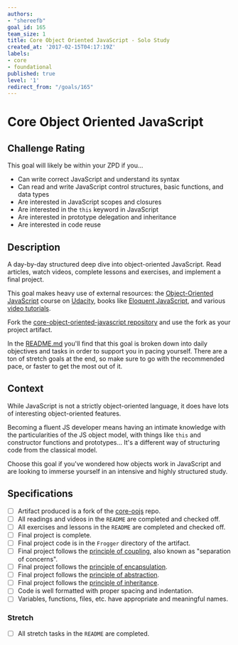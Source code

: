 ```yaml
---
authors:
- "shereefb"
goal_id: 165
team_size: 1
title: Core Object Oriented JavaScript - Solo Study
created_at: '2017-02-15T04:17:19Z'
labels:
- core
- foundational
published: true
level: '1'
redirect_from: "/goals/165"
---
```


# Core Object Oriented JavaScript

## Challenge Rating

This goal will likely be within your ZPD if you...

- Can write correct JavaScript and understand its syntax
- Can read and write JavaScript control structures, basic functions, and data types
- Are interested in JavaScript scopes and closures
- Are interested in the `this` keyword in JavaScript
- Are interested in prototype delegation and inheritance
- Are interested in code reuse

## Description

A day-by-day structured deep dive into object-oriented JavaScript. Read articles, watch videos, complete lessons and exercises, and implement a final project.

This goal makes heavy use of external resources: the [Object-Oriented JavaScript](https://www.udacity.com/course/object-oriented-javascript--ud015) course on [Udacity](https://www.udacity.com/), books like [Eloquent JavaScript](http://eloquentjavascript.net), and various [video tutorials](https://www.youtube.com/watch?v=O8wwnhdkPE4).

Fork the [core-object-oriented-javascript repository][core-oojs] and use the fork as your project artifact.

In the [README.md][core-oojs-readme] you'll find that this goal is broken down into daily objectives and tasks in order to support you in pacing yourself. There are a ton of stretch goals at the end, so make sure to go with the recommended pace, or faster to get the most out of it.

## Context

While JavaScript is not a strictly object-oriented language, it does have lots of interesting object-oriented features.

Becoming a fluent JS developer means having an intimate knowledge with the particularities of the JS object model, with things like `this` and constructor functions and prototypes... It's a different way of structuring code from the classical model.

Choose this goal if you've wondered how objects work in JavaScript and are looking to immerse yourself in an intensive and highly structured study.

## Specifications

<!--
  This goal has nested specs making it difficult to give a completeness score.  There are specs in this file and in the [core-oojs] repo.  I suggest that the specs be sqashed into one place or it be made very clear which specs should be counted for completeness.
-->

- [ ] Artifact produced is a fork of the [core-oojs][core-oojs] repo.
- [ ] All readings and videos in the `README` are completed and checked off.
- [ ] All exercises and lessons in the `README` are completed and checked off.
- [ ] Final project is complete.
- [ ] Final project code is in the `Frogger` directory of the artifact.
- [ ] Final project follows the [principle of coupling][principle-coupling], also known as "separation of concerns".
- [ ] Final project follows the [principle of encapsulation][principle-encapsulation].
- [ ] Final project follows the [principle of abstraction][principle-abstraction].
- [ ] Final project follows the [principle of inheritance][principle-inheritance].
- [ ] Code is well formatted with proper spacing and indentation.
- [ ] Variables, functions, files, etc. have appropriate and meaningful names.

### Stretch

- [ ] All stretch tasks in the `README` are completed.

[core-oojs]: https://github.com/GuildCrafts/core-object-oriented-javascript
[core-oojs-readme]: https://github.com/GuildCrafts/core-object-oriented-javascript/blob/master/README.md
[principle-encapsulation]: https://gamedevelopment.tutsplus.com/tutorials/quick-tip-the-oop-principle-of-encapsulation--gamedev-2187
[principle-abstraction]: https://gamedevelopment.tutsplus.com/tutorials/quick-tip-the-oop-principle-of-abstraction--gamedev-2386
[principle-inheritance]: https://gamedevelopment.tutsplus.com/tutorials/quick-tip-the-oop-principle-of-inheritance--gamedev-2536
[principle-coupling]: https://gamedevelopment.tutsplus.com/tutorials/quick-tip-the-oop-principle-of-coupling--gamedev-1935
